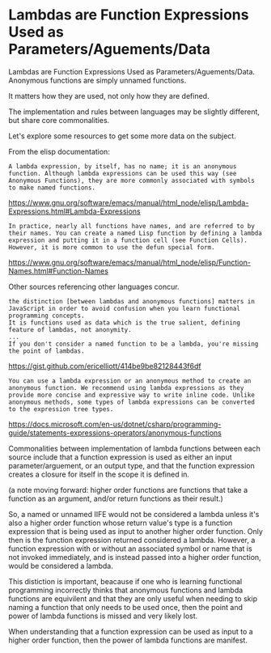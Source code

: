 # Lambdas are Function Expressions Used as Parameters/Aguements/Data

Lambdas are Function Expressions Used as Parameters/Aguements/Data. Anonymous functions are simply unnamed functions.

It matters how they are used, not only how they are defined. 

The implementation and rules between languages may be slightly different, but share core commonalities.

Let's explore some resources to get some more data on the subject. 

From the elisp documentation:
```
A lambda expression, by itself, has no name; it is an anonymous function. Although lambda expressions can be used this way (see Anonymous Functions), they are more commonly associated with symbols to make named functions.
```
https://www.gnu.org/software/emacs/manual/html_node/elisp/Lambda-Expressions.html#Lambda-Expressions

```
In practice, nearly all functions have names, and are referred to by their names. You can create a named Lisp function by defining a lambda expression and putting it in a function cell (see Function Cells). However, it is more common to use the defun special form.
```
https://www.gnu.org/software/emacs/manual/html_node/elisp/Function-Names.html#Function-Names

Other sources referencing other languages concur.

```
the distinction [between lambdas and anonymous functions] matters in JavaScript in order to avoid confusion when you learn functional programming concepts.
It is functions used as data which is the true salient, defining feature of lambdas, not anonymity.
...
If you don't consider a named function to be a lambda, you're missing the point of lambdas.
```
https://gist.github.com/ericelliott/414be9be82128443f6df

```
You can use a lambda expression or an anonymous method to create an anonymous function. We recommend using lambda expressions as they provide more concise and expressive way to write inline code. Unlike anonymous methods, some types of lambda expressions can be converted to the expression tree types.
```
https://docs.microsoft.com/en-us/dotnet/csharp/programming-guide/statements-expressions-operators/anonymous-functions

Commonalities between implementation of lambda functions between each source include that a function expression is used as either an input parameter/arguement, or an output type, and that the function expression creates a closure for itself in the scope it is defined in.

(a note moving forward: higher order functions are functions that take a function as an argument, and/or return functions as their result.)

So, a named or unnamed IIFE would not be considered a lambda unless it's also a higher order function whose return value's type is a function expression that is being used as input to another higher order function. Only then is the function expression returned considered a lambda. However, a function expression with or without an associated symbol or name that is not invoked immediately, and is instead passed into a higher order function, would be considered a lambda.

This distiction is important, beacause if one who is learning functional programming incorrectly thinks that anonymous functions and lambda functions are equivilent and that they are only useful when needing to skip naming a function that only needs to be used once, then the point and power of lambda functions is missed and very likely lost. 

When understanding that a function expression can be used as input to a higher order function, then the power of lambda functions are manifest. 
